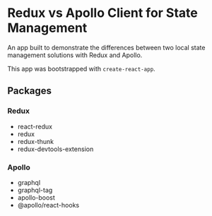 # Redux vs Apollo Client for State Management

An app built to demonstrate the differences between two local state management solutions with Redux and Apollo.

This app was bootstrapped with `create-react-app`.

## Packages

### Redux

- react-redux
- redux
- redux-thunk
- redux-devtools-extension

### Apollo

- graphql
- graphql-tag
- apollo-boost
- @apollo/react-hooks
